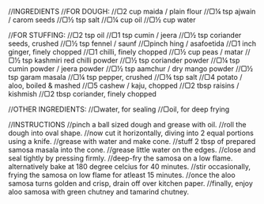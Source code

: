//INGREDIENTS
//FOR DOUGH:
//▢2 cup maida / plain flour
//▢¼ tsp ajwain / carom seeds
//▢½ tsp salt
//▢¼ cup oil
//▢½ cup water


//FOR STUFFING:
//▢2 tsp oil
//▢1 tsp cumin / jeera
//▢½ tsp coriander seeds, crushed
//▢½ tsp fennel / saunf
//▢pinch hing / asafoetida
//▢1 inch ginger, finely chopped
//▢1 chilli, finely chopped
//▢½ cup peas / matar
//▢½ tsp kashmiri red chilli powder
//▢½ tsp coriander powder
//▢¼ tsp cumin powder / jeera powder
//▢½ tsp aamchur / dry mango powder
//▢½ tsp garam masala
//▢¼ tsp pepper, crushed
//▢¾ tsp salt
//▢4 potato / aloo, boiled & mashed
//▢5 cashew / kaju, chopped
//▢2 tbsp raisins / kishmish
//▢2 tbsp coriander, finely chopped


//OTHER INGREDIENTS:
//▢water, for sealing
//▢oil, for deep frying

//INSTRUCTIONS
//pinch a ball sized dough and grease with oil.
//roll the dough into oval shape.
//now cut it horizontally, diving into 2 equal portions using a knife.
//grease with water and make cone.
//stuff 2 tbsp of prepared samosa masala into the cone.
//grease little water on the edges.
//close and seal tightly by pressing firmly.
//deep-fry the samosa on a low flame. alternatively bake at 180 degree celcius for 40 minutes.
//stir occasionally, frying the samosa on low flame for atleast 15 minutes.
//once the aloo samosa turns golden and crisp, drain off over kitchen paper.
//finally, enjoy aloo samosa with green chutney and tamarind chutney.

